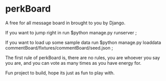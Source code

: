 # perkBoard
A free for all message board in brought to you by Django.

If you want to jump right in run $python manage.py runserver ;

If you want to load up some sample data run $python manage.py loaddata commentBoard/fixtures/commentBoard/seed.json ;

The first rule of perkBoard is, there are no rules, you are whoever you say you are, and you can vote as many times as you have energy for.

Fun project to build, hope its just as fun to play with. 
